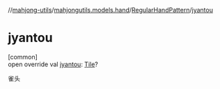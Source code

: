 //[mahjong-utils](../../../index.md)/[mahjongutils.models.hand](../index.md)/[RegularHandPattern](index.md)/[jyantou](jyantou.md)

# jyantou

[common]\
open override val [jyantou](jyantou.md): [Tile](../../mahjongutils.models/-tile/index.md)?

雀头
